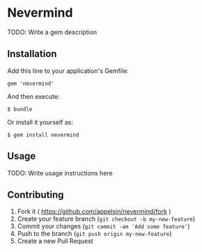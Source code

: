 # Nevermind

TODO: Write a gem description

## Installation

Add this line to your application's Gemfile:

    gem 'nevermind'

And then execute:

    $ bundle

Or install it yourself as:

    $ gem install nevermind

## Usage

TODO: Write usage instructions here

## Contributing

1. Fork it ( https://github.com/appelsin/nevermind/fork )
2. Create your feature branch (`git checkout -b my-new-feature`)
3. Commit your changes (`git commit -am 'Add some feature'`)
4. Push to the branch (`git push origin my-new-feature`)
5. Create a new Pull Request
